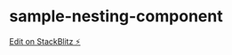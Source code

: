 # sample-nesting-component

[Edit on StackBlitz ⚡️](https://stackblitz.com/edit/sample-nesting-component)